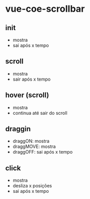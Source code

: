 # vue-coe-scrollbar

## init
- mostra 
- sai após x tempo

## scroll
- mostra
- sair após x tempo

## hover (scroll)
- mostra
- continua até sair do scroll

## draggin
- draggON: mostra
- draggMOVE: mostra
- draggOFF: sai após x tempo

## click
- mostra
- desliza x posições
- sai após x tempo
